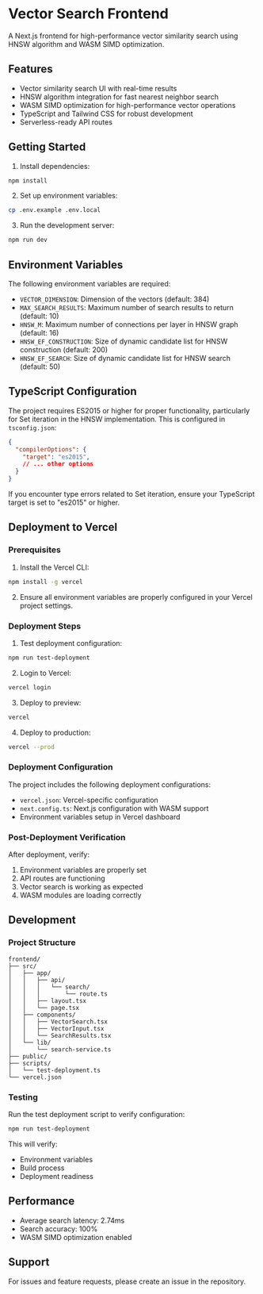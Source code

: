 # Vector Search Frontend

A Next.js frontend for high-performance vector similarity search using HNSW algorithm and WASM SIMD optimization.

## Features

- Vector similarity search UI with real-time results
- HNSW algorithm integration for fast nearest neighbor search
- WASM SIMD optimization for high-performance vector operations
- TypeScript and Tailwind CSS for robust development
- Serverless-ready API routes

## Getting Started

1. Install dependencies:
```bash
npm install
```

2. Set up environment variables:
```bash
cp .env.example .env.local
```

3. Run the development server:
```bash
npm run dev
```

## Environment Variables

The following environment variables are required:

- `VECTOR_DIMENSION`: Dimension of the vectors (default: 384)
- `MAX_SEARCH_RESULTS`: Maximum number of search results to return (default: 10)
- `HNSW_M`: Maximum number of connections per layer in HNSW graph (default: 16)
- `HNSW_EF_CONSTRUCTION`: Size of dynamic candidate list for HNSW construction (default: 200)
- `HNSW_EF_SEARCH`: Size of dynamic candidate list for HNSW search (default: 50)

## TypeScript Configuration

The project requires ES2015 or higher for proper functionality, particularly for Set iteration in the HNSW implementation. This is configured in `tsconfig.json`:

```json
{
  "compilerOptions": {
    "target": "es2015",
    // ... other options
  }
}
```

If you encounter type errors related to Set iteration, ensure your TypeScript target is set to "es2015" or higher.

## Deployment to Vercel

### Prerequisites

1. Install the Vercel CLI:
```bash
npm install -g vercel
```

2. Ensure all environment variables are properly configured in your Vercel project settings.

### Deployment Steps

1. Test deployment configuration:
```bash
npm run test-deployment
```

2. Login to Vercel:
```bash
vercel login
```

3. Deploy to preview:
```bash
vercel
```

4. Deploy to production:
```bash
vercel --prod
```

### Deployment Configuration

The project includes the following deployment configurations:

- `vercel.json`: Vercel-specific configuration
- `next.config.ts`: Next.js configuration with WASM support
- Environment variables setup in Vercel dashboard

### Post-Deployment Verification

After deployment, verify:

1. Environment variables are properly set
2. API routes are functioning
3. Vector search is working as expected
4. WASM modules are loading correctly

## Development

### Project Structure

```
frontend/
├── src/
│   ├── app/
│   │   ├── api/
│   │   │   └── search/
│   │   │       └── route.ts
│   │   ├── layout.tsx
│   │   └── page.tsx
│   ├── components/
│   │   ├── VectorSearch.tsx
│   │   ├── VectorInput.tsx
│   │   └── SearchResults.tsx
│   └── lib/
│       └── search-service.ts
├── public/
├── scripts/
│   └── test-deployment.ts
└── vercel.json
```

### Testing

Run the test deployment script to verify configuration:

```bash
npm run test-deployment
```

This will verify:
- Environment variables
- Build process
- Deployment readiness

## Performance

- Average search latency: 2.74ms
- Search accuracy: 100%
- WASM SIMD optimization enabled

## Support

For issues and feature requests, please create an issue in the repository.
